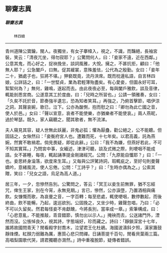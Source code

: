 

## 聊齋志異

##### 聊齋志異
　　`林四娘`

* * *

青州道陳公寶鑰，閩人。夜獨坐，有女子搴幃入，視之，不識，而豔絕，長袖宮裝，笑云：「清夜兀坐，得勿寂耶？」公驚問何人，曰：「妾家不遠，近在西鄰。」公意其鬼，而心好之，捉袂挽坐，談詞風雅，大悅。擁之，不甚抗拒，顧曰：「他無人耶？」公急闔戶，曰無。促其緩裳，意殊羞怯，公代為之殷勤。女曰：「妾年二十，猶處子也，狂將不堪。」狎褻既竟，流丹浹席。既而枕邊私語，自言林四娘，公詳詰之，曰：「一世堅貞，業為君輕薄殆盡矣。有心愛妾，但圖永好可耳，絮絮何為？」無何，雞鳴，遂起而去。由此夜夜必至，每與闔戶雅飲，談及音律，輒能剖悉宮商。公遂意其工於度曲，曰：「兒時之所習也。」公請一領雅奏，女曰：「久矣不託於音，節奏強半遺忘，恐為知者笑耳。」再強之，乃俯首擊節，唱伊涼之詞，其聲哀婉，歌已，泣下。公亦為酸惻，抱而慰之曰：「卿勿為此亡國之音，使人於邑。」女曰：「聲以宣意，哀者不能使樂，亦猶樂者不能使哀。」兩人燕昵，過於琴瑟。既久，家人竊聽之，聞其歌者，無不流涕。

夫人窺見其容，疑人世無此妖麗，非鬼必狐；懼為厭蠱，勸公絕之，公不能聽。但固詰之，女愀然曰：「妾衡府宮人也。遭難而死，十七年矣。以君高義，託為燕婉，然實不敢禍君。倘見畏疑，即從此辭。」公曰：「我不為嫌，但燕好若此，不可不知其實耳。」乃問宮中事，女緬述，津津可聽，談及式微之際，則哽咽不能成語。女不甚睡，每夜，輒起誦準提金剛諸經咒。公問：「九原能自懺耶？」曰：「一也。妾思終身淪落，欲度來生耳。」又每與公評騭詩詞，瑕輒疵之，至好句則曼聲嬌吟，意緒風流，使人忘倦。公問：「工詩乎？」曰：「生時亦偶為之。」公索其贈，笑曰：「兒女之語，烏足為高人道。」

居三年，一夕，忽慘然告別。公驚問之，答云：「冥王以妾生前無罪，猶不忘經咒，俾生王家，別在今宵，永無見期。」言已，慘然，公亦淚墮，乃置酒相與痛飲。女慷慨而歌，為哀曼之音，一字百轉；每至悲處，輒使哽咽，數停數起，而後終曲，飲不能暢，乃起，逡巡欲別。公固挽之，又坐少時，雞聲忽唱，乃曰：「必不可以久留矣。然君每怪妾不肯獻醜，今將長別，當率成一章。」索筆構成，曰：「心悲意亂，不能推敲，乖音錯節，慎勿出以示人。」掩袂而去，公送諸門外，湮然而沒。公悵悼良久，視其詩，字態端好，珍而藏之。詩曰：「靜鎖深宮十七年，誰將故國問青天？閒看殿字封喬木，泣望君王化杜鵑。海國波濤斜夕照，漢家簫鼓靜烽煙。紅顏力弱難為厲，惠質心悲只問禪。日誦菩提千百句，閒看貝葉兩三篇。高唱梨園歌代哭，請君獨聽亦潸然。」詩中重複脫節，疑傳者錯誤。

* * *

